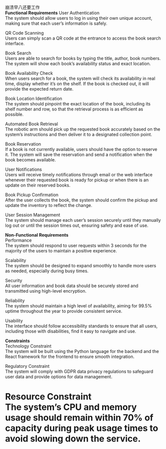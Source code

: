 崩溃早八还要工作<br>
**Functional Requirements**
User Authentication  
The system should allow users to log in using their own unique account, making sure that each user’s information is safely.

QR Code Scanning  
Users can simply scan a QR code at the entrance to access the book search interface.

Book Search  
Users are able to search for books by typing the title, author, book numbers. The system will show each book’s availability status and exact location.

Book Availability Check  
When users search for a book, the system will check its availability in real time, display whether it’s on the shelf. If the book is checked out, it will provide the expected return date.

Book Location Identification  
The system should pinpoint the exact location of the book, including its shelf number and row, so that the retrieval process is as efficient as possible.

Automated Book Retrieval  
The robotic arm should pick up the requested book accurately based on the system’s instructions and then deliver it to a designated collection point.

Book Reservation  
If a book is not currently available, users should have the option to reserve it. The system will save the reservation and send a notification when the book becomes available.

User Notifications  
Users will receive timely notifications through email or the web interface whenever their requested book is ready for pickup or when there is an update on their reserved books.

Book Pickup Confirmation  
After the user collects the book, the system should confirm the pickup and update the inventory to reflect the change.

User Session Management  
The system should manage each user’s session securely until they manually log out or until the session times out, ensuring safety and ease of use.

**Non-Functional Requirements**  
Performance  
The system should respond to user requests within 3 seconds for the majority of the users to maintain a positive experience.

Scalability  
The system should be designed to expand smoothly to handle more users as needed, especially during busy times.

Security  
All user information and book data should be securely stored and transmitted using high-level encryption.

Reliability  
The system should maintain a high level of availability, aiming for 99.5% uptime throughout the year to provide consistent service.

Usability  
The interface should follow accessibility standards to ensure that all users, including those with disabilities, find it easy to navigate and use.

**Constraints**  
Technology Constraint  
The system will be built using the Python language for the backend and the React framework for the frontend to ensure smooth integration.

Regulatory Constraint  
The system will comply with GDPR data privacy regulations to safeguard user data and provide options for data management.

Resource Constraint  
The system’s CPU and memory usage should remain within 70% of capacity during peak usage times to avoid slowing down the service.
=======
